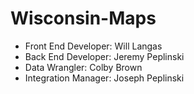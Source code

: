 # Wisconsin-Maps

- Front End Developer: Will Langas
- Back End Developer: Jeremy Peplinski
- Data Wrangler: Colby Brown
- Integration Manager: Joseph Peplinski
